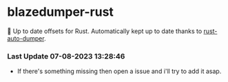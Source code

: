 # blazedumper-rust

🚀 Up to date offsets for Rust. Automatically kept up to date thanks to [rust-auto-dumper](https://github.com/Akandesh/rust-auto-dumper).


### Last Update 07-08-2023 13:28:46
- If there's something missing then open a issue and i'll try to add it asap.